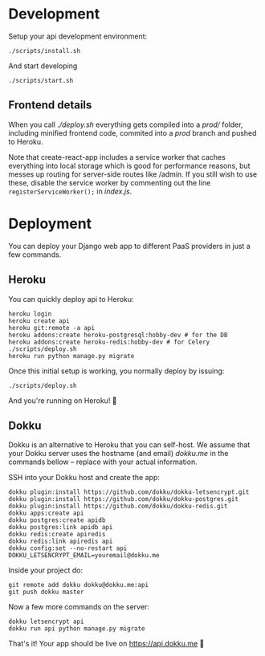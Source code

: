 # Development

Setup your api development environment:

```shell
./scripts/install.sh
```

And start developing

```shell
./scripts/start.sh
```

## Frontend details

When you call _./deploy.sh_ everything gets compiled into a _prod/_ folder,
including minified frontend code,
commited into a _prod_ branch and pushed to Heroku.

Note that create-react-app includes a service worker that caches everything
into local storage which is good for performance reasons, but messes up routing
for server-side routes like /admin. If you still wish to use these, disable
the service worker by commenting out the line `registerServiceWorker();`
in _index.js_.

# Deployment

You can deploy your Django web app to different PaaS providers
in just a few commands.

## Heroku

You can quickly deploy api to Heroku:

```shell
heroku login
heroku create api
heroku git:remote -a api
heroku addons:create heroku-postgresql:hobby-dev # for the DB
heroku addons:create heroku-redis:hobby-dev # for Celery
./scripts/deploy.sh
heroku run python manage.py migrate
```

Once this initial setup is working, you normally deploy by issuing:

```shell
./scripts/deploy.sh
```

And you're running on Heroku! 🚀

## Dokku

Dokku is an alternative to Heroku that you can self-host. We assume that your
Dokku server uses the hostname (and email) _dokku.me_ in the commands bellow –
replace with your actual information.

SSH into your Dokku host and create the app:

```shell
dokku plugin:install https://github.com/dokku/dokku-letsencrypt.git
dokku plugin:install https://github.com/dokku/dokku-postgres.git
dokku plugin:install https://github.com/dokku/dokku-redis.git
dokku apps:create api
dokku postgres:create apidb
dokku postgres:link apidb api
dokku redis:create apiredis
dokku redis:link apiredis api
dokku config:set --no-restart api DOKKU_LETSENCRYPT_EMAIL=youremail@dokku.me
```

Inside your project do:

```shell
git remote add dokku dokku@dokku.me:api
git push dokku master
```

Now a few more commands on the server:

```shell
dokku letsencrypt api
dokku run api python manage.py migrate
```

That's it! Your app should be live on https://api.dokku.me 🚀
